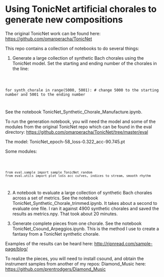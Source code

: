 # Using TonicNet artificial chorales to generate new compositions

The original TonicNet work can be found here: https://github.com/omarperacha/TonicNet

This repo contains a collection of notebooks to do several things:
1.  Generate a large collection of synthetic Bach chorales using the TonicNet model. Set the starting and ending number of the chorales in the line: 

<code>

  for synth_chorale in range(5000, 5001): # change 5000 to the starting number and 5001 to the ending number
  
</code>

See the notebook TonicNet_Synthetic_Chorale_Manufacture.ipynb.

To run the generation notebook, you will need the model and some of the modules from the original TonicNet repo which can be found in the eval directory: https://github.com/omarperacha/TonicNet/tree/master/eval


The model: TonicNet_epoch-58_loss-0.322_acc-90.745.pt

Some modules:

<code>

    from eval.sample import sample_TonicNet_random
    from eval.utils import plot_loss_acc_curves, indices_to_stream, smooth_rhythm
    
</code>

2.  A notebook to evaluate a large collection of synthetic Bach chorales across a set of metrics. See the notebook TonicNet_Synthetic_Chorale_trimmed.ipynb. It takes about a second to evaluate one file. I ran it against 4900 synthetic chorales and saved the results as metrics.npy. That took about 20 minutes. 

3.  Generate complete pieces from one chorale. See the notebook TonicNet_Csound_Arpeggios.ipynb. This is the method I use to create a fantasy from a TonicNet synthetic chorale.
  
Examples of the results can be heard here: http://ripnread.com/sample-page/blog/

To realize the pieces, you will need to install csound, and obtain the instrument samples from another of my repos: Diamond_Music here: https://github.com/prentrodgers/Diamond_Music


